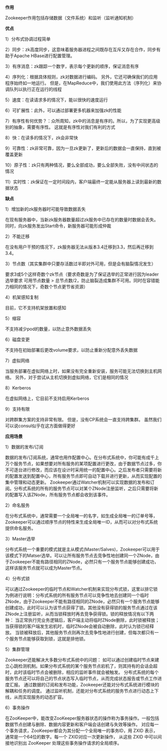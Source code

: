 **作用**  

Zookeeper作用包括存储数据（文件系统）和监听（监听通知机制）

**优点**  

1）分布式协调过程简单

2）同步：zk高度同步，这意味着服务器进程之间既存在互斥又存在合作，同步有助于Apache HBase进行配置管理。

3）有序消息：zk跟踪一个数字，表示每个更新的顺序，保证消息有序

4）序列化：根据具体规则，zk对数据进行编码。 另外，它还可确保我们的应用程序始终如一地运行。 但是，在MapReduce中，我们使用此方法（序列化）来协调队列以执行正在运行的线程

5）速度：在读请求多的情况下，能以很快的速度运行

6）可扩展性：此外，可以通过部署更多机器来加强zk的性能

7）有序性有何优势？：众所周知，zk中的消息是有序的。所以，为了实现更高级别的抽象，需要有序性。 这就是有序性对我们有利的方式

8）快：在读多的情况下，zk会非常快

9）可靠性：zk非常可靠，因为一旦zk更新了，更新后的数据会一直保持，直到被覆盖更新

10）原子性：zk只有两种情况，要么全部成功，要么全部失败，没有中间状态的情况

11）实时性：zk保证在一定时间段内，客户端最终一定能从服务器上读到最新的数据状态

**缺点**

1）增加新的zk服务器时可能导致数据丢失

在现有服务器中，当新zk服务器数量超过zk服务中已存在的数量时数据会丢失。 同时，向zk服务发出Start命令，新服务器可能形成仲裁

2）不能迁移

在没有用户干预的情况下，zk服务器无法从版本3.4迁移到3.3，然后再迁移到3.4。

3）节点数（其实集群中只要存活数过半即对外可用，但是会有脑裂情况发生）

要求3或5个这样奇数个zk节点（要求奇数是为了保证选举的正常进行因为leader选举要求 可用节点数量 > 总节点数/2，防止脑裂造成集群不可用。同时在容错能力相同的情况下，奇数个节点更节省资源）

4）机架感知复制

目前，它不支持机架放置和感知

5）缩容

不支持减少pod的数量，以防止意外数据丢失

6）磁盘变更

不支持在初始部署后更改volume要求，以防止重新分配意外丢失数据

7）虚拟网络

当服务部署在虚拟网络上时，如果没有完全重新安装，服务可能无法切换到主机网络。 另外，对于尝试从主机切换到虚拟网络，它们是相同的情况

8）Kerberos

在虚拟网络上，它目前不支持启用Kerberos

9）支持有限

对跨群集方案的支持非常有限。 但是，没有CP系统会一直支持跨集群。 虽然我们可以说consul似乎在这方面做得更好

**应用场景**

1）数据的发布/订阅

数据的发布/订阅系统，通常也用作配置中心。在分布式系统中，你可能有成千上万个服务节点，如果想要对所有服务的某项配置进行更改，由于数据节点过多，你不可逐台进行修改，而应该在设计时采用统一的配置中心。之后发布者只需要将新的配置发送到配置中心，所有服务节点即可自动下载并进行更新，从而实现配置的集中管理和动态更新。 Zookeeper通过Watcher机制可以实现数据的发布和订阅。分布式系统的所有的服务节点可以对某个ZNode注册监听，之后只需要将新的配置写入该ZNode，所有服务节点都会收到该事件。

2）命名服务

在分布式系统中，通常需要一个全局唯一的名字，如生成全局唯一的订单号等，Zookeeper可以通过顺序节点的特性来生成全局唯一ID，从而可以对分布式系统提供命名服务。

3）Master选举

分布式系统一个重要的模式就是主从模式(Master/Salves)，Zookeeper可以用于该模式下的Matser选举。可以让所有服务节点去竞争性地创建同一个ZNode，由于Zookeeper不能有路径相同的ZNode，必然只有一个服务节点能够创建成功，这样该服务节点就可以成为Master节点。

4）分布式锁

可以通过Zookeeper的临时节点和Watcher机制来实现分布式锁，这里以排它锁为例进行说明：分布式系统的所有服务节点可以竞争性地去创建同一个临时ZNode，由于Zookeeper不能有路径相同的ZNode，必然只有一个服务节点能够创建成功，此时可以认为该节点获得了锁。其他没有获得锁的服务节点通过在该ZNode上注册监听，从而当锁释放时再去竞争获得锁。锁的释放情况有以下两种： 当正常执行完业务逻辑后，客户端主动将临时ZNode删除，此时锁被释放； 当获得锁的客户端发生宕机时，临时ZNode会被自动删除，此时认为锁已经释放。 当锁被释放后，其他服务节点则再次去竞争性地进行创建，但每次都只有一个服务节点能够获取到锁，这就是排他锁。

5）集群管理

Zookeeper还能解决大多数分布式系统中的问题： 如可以通过创建临时节点来建立心跳检测机制。如果分布式系统的某个服务节点宕机了，则其持有的会话会超时，此时该临时节点会被删除，相应的监听事件就会被触发。 分布式系统的每个服务节点还可以将自己的节点状态写入临时节点，从而完成状态报告或节点工作进度汇报。 通过数据的订阅和发布功能，Zookeeper还能对分布式系统进行模块的解耦和任务的调度。 通过监听机制，还能对分布式系统的服务节点进行动态上下线，从而实现服务的动态扩容。

6）事务操作

在ZooKeeper中，能改变ZooKeeper服务器状态的操作称为事务操作。一般包括数据节点创建与删除、数据内容更新和客户端会话创建与失效等操作。 对应每一个事务请求，ZooKeeper都会为其分配一个全局唯一的事务ID，用 ZXID 表示，通常是一个64位的数字。每一个 ZXID对应一次更新操作， 从这些 ZXID 中可以间接地识别出 ZooKeeper 处理这些事务操作请求的全局顺序。
